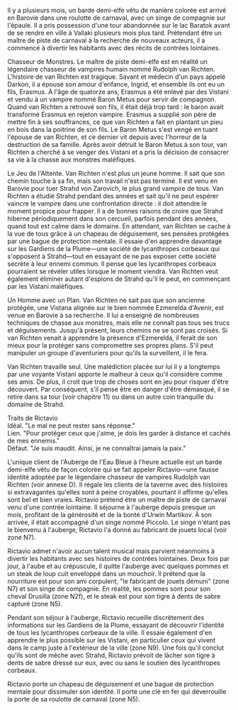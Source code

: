 

Il y a plusieurs mois, un barde demi-elfe vêtu de manière colorée est arrivé en Barovie dans une roulotte de carnaval, avec un singe de compagnie sur l'épaule. Il a pris possession d'une tour abandonnée sur le lac Baratok avant de se rendre en ville à Vallaki plusieurs mois plus tard. Prétendant être un maître de piste de carnaval à la recherche de nouveaux acteurs, il a commencé à divertir les habitants avec des récits de contrées lointaines.

Chasseur de Monstres. Le maître de piste demi-elfe est en réalité un légendaire chasseur de vampires humain nommé Rudolph van Richten. L'histoire de van Richten est tragique. Savant et médecin d'un pays appelé Darkon, il a épousé son amour d'enfance, Ingrid, et ensemble ils ont eu un fils, Erasmus. À l'âge de quatorze ans, Erasmus a été enlevé par des Vistani et vendu à un vampire nommé Baron Metus pour servir de compagnon. Quand van Richten a retrouvé son fils, il était déjà trop tard : le baron avait transformé Erasmus en rejeton vampire. Erasmus a supplié son père de mettre fin à ses souffrances, ce que van Richten a fait en plantant un pieu en bois dans la poitrine de son fils. Le Baron Metus s'est vengé en tuant l'épouse de van Richten, et ce dernier vit depuis avec l'horreur de la destruction de sa famille. Après avoir détruit le Baron Metus à son tour, van Richten a cherché à se venger des Vistani et a pris la décision de consacrer sa vie à la chasse aux monstres maléfiques.

Le Jeu de l'Attente. Van Richten n'est plus un jeune homme. Il sait que son chemin touche à sa fin, mais son travail n'est pas terminé. Il est venu en Barovie pour tuer Strahd von Zarovich, le plus grand vampire de tous. Van Richten a étudié Strahd pendant des années et sait qu'il ne peut espérer vaincre le vampire dans une confrontation directe : il doit attendre le moment propice pour frapper. Il a de bonnes raisons de croire que Strahd hiberne périodiquement dans son cercueil, parfois pendant des années, quand tout est calme dans le domaine. En attendant, van Richten se cache à la vue de tous grâce à un chapeau de déguisement, ses pensées protégées par une bague de protection mentale. Il essaie d'en apprendre davantage sur les Gardiens de la Plume—une société de lycanthropes corbeaux qui s'opposent à Strahd—tout en essayant de ne pas exposer cette société secrète à leur ennemi commun. Il pense que les lycanthropes corbeaux pourraient se révéler utiles lorsque le moment viendra. Van Richten veut également éliminer autant d'espions de Strahd qu'il le peut, en commençant par les Vistani maléfiques.

Un Homme avec un Plan. Van Richten ne sait pas que son ancienne protégée, une Vistana alignée sur le bien nommée Ezmerelda d'Avenir, est venue en Barovie à sa recherche. Il lui a enseigné de nombreuses techniques de chasse aux monstres, mais elle ne connaît pas tous ses trucs et déguisements. Jusqu'à présent, leurs chemins ne se sont pas croisés. Si van Richten venait à apprendre la présence d'Ezmerelda, il ferait de son mieux pour la protéger sans compromettre ses propres plans. S'il peut manipuler un groupe d'aventuriers pour qu'ils la surveillent, il le fera.

Van Richten travaille seul. Une malédiction placée sur lui il y a longtemps par une voyante Vistani apporte le malheur à ceux qu'il considère comme ses amis. De plus, il croit que trop de choses sont en jeu pour risquer d'être découvert. Par conséquent, s'il pense être en danger d'être démasqué, il se retire dans sa tour (voir chapitre 11) ou dans un autre coin tranquille du domaine de Strahd.

Traits de Rictavio  
Idéal. "Le mal ne peut rester sans réponse."  
Lien. "Pour protéger ceux que j'aime, je dois les garder à distance et cachés de mes ennemis."  
Défaut. "Je suis maudit. Ainsi, je ne connaîtrai jamais la paix."

L'unique client de l'Auberge de l'Eau Bleue à l'heure actuelle est un barde demi-elfe vêtu de façon colorée qui se fait appeler Rictavio—une fausse identité adoptée par le légendaire chasseur de vampires Rudolph van Richten (voir annexe D). Il régale les clients de la taverne avec des histoires si extravagantes qu'elles sont à peine croyables, pourtant il affirme qu'elles sont bel et bien vraies. Rictavio prétend être un maître de piste de carnaval venu d'une contrée lointaine. Il séjourne à l'auberge depuis presque un mois, profitant de la générosité et de la bonté d'Urwin Martikov. À son arrivée, il était accompagné d'un singe nommé Piccolo. Le singe n'étant pas le bienvenu à l'auberge, Rictavio l'a donné au fabricant de jouets local (voir zone N7).

Rictavio admet n'avoir aucun talent musical mais parvient néanmoins à divertir les habitants avec ses histoires de contrées lointaines. Deux fois par jour, à l'aube et au crépuscule, il quitte l'auberge avec quelques pommes et un steak de loup cuit enveloppé dans un mouchoir. Il prétend que la nourriture est pour son ami corpulent, "le fabricant de jouets démuni" (zone N7) et son singe de compagnie. En réalité, les pommes sont pour son cheval Drusilla (zone N2f), et le steak est pour son tigre à dents de sabre capturé (zone N5).

Pendant son séjour à l'auberge, Rictavio recueille discrètement des informations sur les Gardiens de la Plume, essayant de découvrir l'identité de tous les lycanthropes corbeaux de la ville. Il essaie également d'en apprendre le plus possible sur les Vistani, en particulier ceux qui vivent dans le camp juste à l'extérieur de la ville (zone N9). Une fois qu'il conclut qu'ils sont de mèche avec Strahd, Rictavio prévoit de lâcher son tigre à dents de sabre dressé sur eux, avec ou sans le soutien des lycanthropes corbeaux.

Rictavio porte un chapeau de déguisement et une bague de protection mentale pour dissimuler son identité. Il porte une clé en fer qui déverrouille la porte de sa roulotte de carnaval (zone N5).
